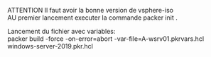 ATTENTION Il faut avoir la bonne version de vsphere-iso\
AU premier lancement executer la commande packer init .


Lancement du fichier avec variables:\
packer build -force -on-error=abort -var-file=A-wsrv01.pkrvars.hcl windows-server-2019.pkr.hcl


